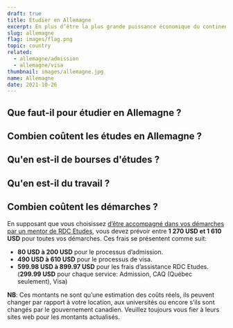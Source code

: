 ```yaml
---
draft: true
title: Étudier en Allemagne
excerpt: En plus d’être la plus grande puissance économique du continent européen, l’Allemagne est réputé pour son éducation de haute qualité qui est particulièrement basée sur les STEM (Sciences, Technologies, Ingénieries et Mathématiques) et pour le faible coût des études supérieures en comparaison aux pays comme le Canada, le Royaume-Uni et les États-Unis.
slug: allemagne
flag: images/flag.png
topic: country
related:
  - allemagne/admission
  - allemagne/visa
thumbnail: images/allemagne.jpg
name: Allemagne
date: 2021-10-26
---
```

## Que faut-il pour étudier en Allemagne ?

## Combien coûtent les études en Allemagne ?

## Qu'en est-il de bourses d'études ?

## Qu'en est-il du travail ?

## Combien coûtent les démarches ?

En supposant que vous choisissez [d’être accompagné dans vos démarches par un mentor de RDC Etudes](/accompagnement), vous devez prévoir entre **1 270 USD et 1 610 USD** pour toutes vos démarches.
Ces frais se présentent comme suit:

- **80 USD à 200 USD** pour le processus d’admission.
- **490 USD à 610 USD** pour le processus de visa.
- **599.98 USD à 899.97 USD** pour les frais d’assistance RDC Etudes. (**299.99 USD** pour chaque service: Admission, CAQ (Québec seulement), Visa)

**NB**: Ces montants ne sont qu’une estimation des coûts réels, ils peuvent changer par rapport à votre location, aux universités ou encore s’ils sont changés par le gouvernement canadien. Veuillez toujours vous fier à leurs sites web pour les montants actualisés.